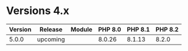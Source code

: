 <!-- markdownlint-disable MD013 -->
# Versions 4.x

| Version | Release  | Module             | PHP 8.0 | PHP 8.1 | PHP 8.2 |
|---------|----------|--------------------|---------|---------|---------|
| 5.0.0   | upcoming |                    | 8.0.26  | 8.1.13  | 8.2.0   |
